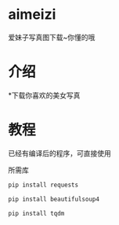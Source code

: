 # aimeizi
爱妹子写真图下载~你懂的哦

# 介绍

*下载你喜欢的美女写真

# 教程

已经有编译后的程序，可直接使用

所需库


~~~c
pip install requests
~~~
~~~c
pip install beautifulsoup4
~~~
~~~c
pip install tqdm
~~~








